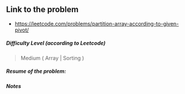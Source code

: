 ## Link to the problem
 
 - https://leetcode.com/problems/partition-array-according-to-given-pivot/
 
##### Difficulty Level (according to Leetcode)
 
 > Medium ( Array | Sorting )
 
##### Resume of the problem:



##### Notes
  
